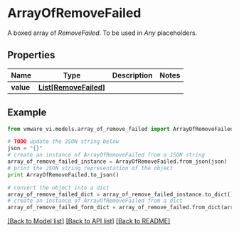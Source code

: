 # ArrayOfRemoveFailed

A boxed array of *RemoveFailed*. To be used in *Any* placeholders. 

## Properties
Name | Type | Description | Notes
------------ | ------------- | ------------- | -------------
**value** | [**List[RemoveFailed]**](RemoveFailed.md) |  | 

## Example

```python
from vmware_vi.models.array_of_remove_failed import ArrayOfRemoveFailed

# TODO update the JSON string below
json = "{}"
# create an instance of ArrayOfRemoveFailed from a JSON string
array_of_remove_failed_instance = ArrayOfRemoveFailed.from_json(json)
# print the JSON string representation of the object
print ArrayOfRemoveFailed.to_json()

# convert the object into a dict
array_of_remove_failed_dict = array_of_remove_failed_instance.to_dict()
# create an instance of ArrayOfRemoveFailed from a dict
array_of_remove_failed_form_dict = array_of_remove_failed.from_dict(array_of_remove_failed_dict)
```
[[Back to Model list]](../README.md#documentation-for-models) [[Back to API list]](../README.md#documentation-for-api-endpoints) [[Back to README]](../README.md)


